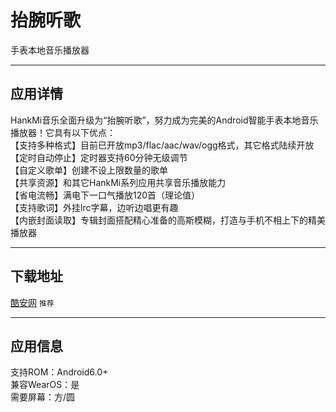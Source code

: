 # 抬腕听歌
手表本地音乐播放器

***

## 应用详情

HankMi音乐全面升级为“抬腕听歌”，努力成为完美的Android智能手表本地音乐播放器！它具有以下优点：  
【支持多种格式】目前已开放mp3/flac/aac/wav/ogg格式，其它格式陆续开放  
【定时自动停止】定时器支持60分钟无级调节  
【自定义歌单】创建不设上限数量的歌单  
【共享资源】和其它HankMi系列应用共享音乐播放能力  
【省电流畅】满电下一口气播放120首（理论值）  
【支持歌词】外挂lrc字幕，边听边唱更有趣  
【内嵌封面读取】专辑封面搭配精心准备的高斯模糊，打造与手机不相上下的精美播放器

***

## 下载地址
[酷安网](https://www.coolapk.com/apk/280691) `推荐`

***

## 应用信息
支持ROM：Android6.0+  
兼容WearOS：是  
需要屏幕：方/圆

